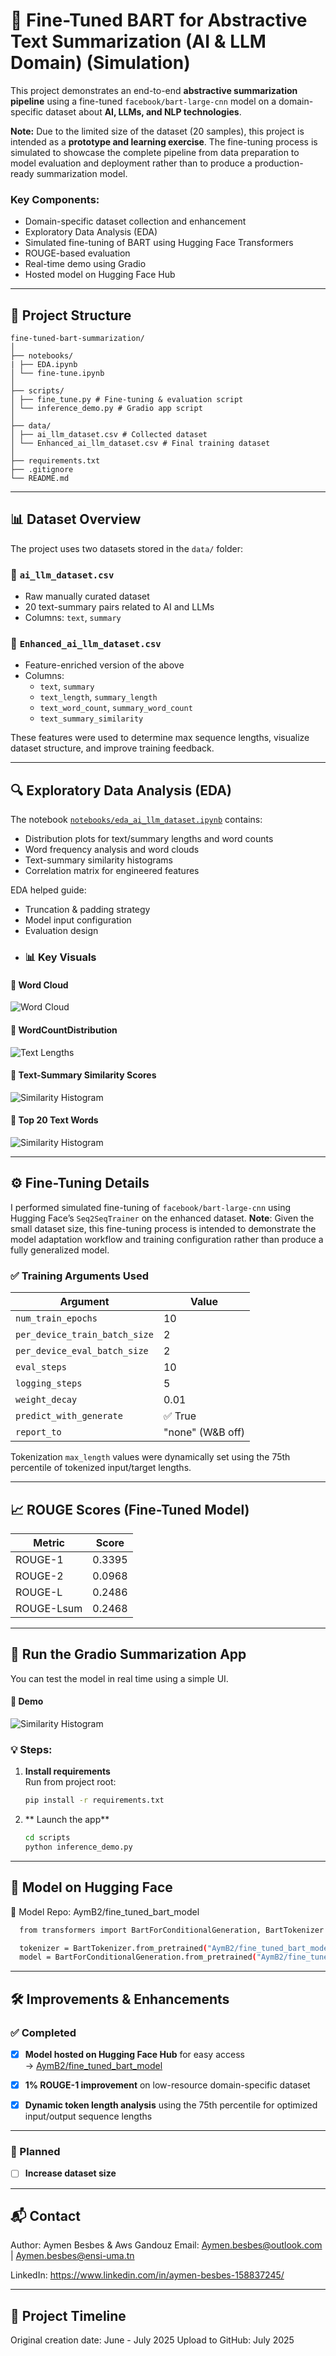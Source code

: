 # 🧠 Fine-Tuned BART for Abstractive Text Summarization (AI & LLM Domain) (Simulation)

This project demonstrates an end-to-end **abstractive summarization pipeline** using a fine-tuned `facebook/bart-large-cnn` model on a domain-specific dataset about **AI, LLMs, and NLP technologies**. 

**Note:** Due to the limited size of the dataset (20 samples), this project is intended as a **prototype and learning exercise**. The fine-tuning process is simulated to showcase the complete pipeline from data preparation to model evaluation and deployment rather than to produce a production-ready summarization model.


###  Key Components:
- Domain-specific dataset collection and enhancement  
- Exploratory Data Analysis (EDA)  
- Simulated fine-tuning of BART using Hugging Face Transformers 
- ROUGE-based evaluation  
- Real-time demo using Gradio  
- Hosted model on Hugging Face Hub
---

## 📁 Project Structure
```plaintext
fine-tuned-bart-summarization/
│
├── notebooks/
| ├── EDA.ipynb 
│ └── fine-tune.ipynb
│
├── scripts/
│ ├── fine_tune.py # Fine-tuning & evaluation script
│ └── inference_demo.py # Gradio app script
│
├── data/
│ ├── ai_llm_dataset.csv # Collected dataset
│ └── Enhanced_ai_llm_dataset.csv # Final training dataset
│
├── requirements.txt
├── .gitignore
└── README.md 
```
---

## 📊 Dataset Overview

The project uses two datasets stored in the `data/` folder:

### 🔹 `ai_llm_dataset.csv`  
- Raw manually curated dataset  
- 20 text-summary pairs related to AI and LLMs  
- Columns: `text`, `summary`

### 🔸 `Enhanced_ai_llm_dataset.csv`  
- Feature-enriched version of the above  
- Columns:
  - `text`, `summary`
  - `text_length`, `summary_length`
  - `text_word_count`, `summary_word_count`
  - `text_summary_similarity`

These features were used to determine max sequence lengths, visualize dataset structure, and improve training feedback.

---

## 🔍 Exploratory Data Analysis (EDA)

The notebook [`notebooks/eda_ai_llm_dataset.ipynb`](notebooks/eda_ai_llm_dataset.ipynb) contains:

- Distribution plots for text/summary lengths and word counts  
- Word frequency analysis and word clouds  
- Text-summary similarity histograms  
- Correlation matrix for engineered features  

EDA helped guide:
- Truncation & padding strategy
- Model input configuration
- Evaluation design
- ### 📊 Key Visuals

#### 🔹 Word Cloud

![Word Cloud](images/WordCloud.png)

#### 🔹 WordCountDistribution

![Text Lengths](images/WordCountDistribution.png)

#### 🔹 Text-Summary Similarity Scores

![Similarity Histogram](images/TextSummarySimilarity.png)

#### 🔹 Top 20 Text Words

![Similarity Histogram](images/TopTextWords.png)

---

## ⚙️ Fine-Tuning Details

I performed simulated fine-tuning of  `facebook/bart-large-cnn` using Hugging Face’s `Seq2SeqTrainer` on the enhanced dataset.
**Note**: Given the small dataset size, this fine-tuning process is intended to demonstrate the model adaptation workflow and training configuration rather than produce a fully generalized model.

### ✅ Training Arguments Used

| Argument                | Value             |
|------------------------|--------------------|
| `num_train_epochs`     | 10                 |
| `per_device_train_batch_size` | 2         |
| `per_device_eval_batch_size` | 2           |
| `eval_steps`           | 10                 |
| `logging_steps`        | 5                  |
| `weight_decay`         | 0.01               |
| `predict_with_generate`| ✅ True            |
| `report_to`            | "none" (W&B off)   |

Tokenization `max_length` values were dynamically set using the 75th percentile of tokenized input/target lengths.

---

## 📈 ROUGE Scores (Fine-Tuned Model)

| Metric     | Score   |
|------------|---------|
| ROUGE-1    | 0.3395  |
| ROUGE-2    | 0.0968  |
| ROUGE-L    | 0.2486  |
| ROUGE-Lsum | 0.2468  |


---

## 🚀 Run the Gradio Summarization App

You can test the model in real time using a simple UI.

#### 🔹 Demo

![Similarity Histogram](images/Gradio.png)

### 💡 Steps:

1. **Install requirements**  
   Run from project root:

   ```bash
   pip install -r requirements.txt
2. ** Launch the app**
   ```bash
   cd scripts
   python inference_demo.py
---
## 🤗 Model on Hugging Face
🧠 Model Repo: AymB2/fine_tuned_bart_model
```bash
  from transformers import BartForConditionalGeneration, BartTokenizer

  tokenizer = BartTokenizer.from_pretrained("AymB2/fine_tuned_bart_model")
  model = BartForConditionalGeneration.from_pretrained("AymB2/fine_tuned_bart_model")
```

---
## 🛠️ Improvements & Enhancements

### ✅ Completed

- [x] **Model hosted on Hugging Face Hub** for easy access  
  → [AymB2/fine_tuned_bart_model](https://huggingface.co/AymB2/fine_tuned_bart_model)

- [x] **1% ROUGE-1 improvement** on low-resource domain-specific dataset

- [x] **Dynamic token length analysis** using the 75th percentile for optimized input/output sequence lengths

---

### 🔄 Planned

- [ ] **Increase dataset size** 


---
## 📬 Contact
Author: Aymen Besbes & Aws Gandouz Email: Aymen.besbes@outlook.com | Aymen.besbes@ensi-uma.tn

LinkedIn: https://www.linkedin.com/in/aymen-besbes-158837245/

---

## 📅 Project Timeline
Original creation date: June - July 2025
Upload to GitHub: July 2025
